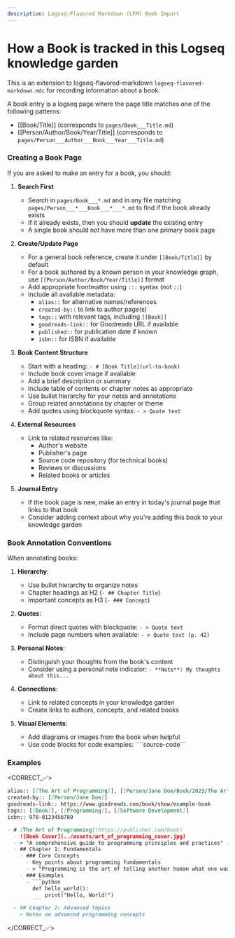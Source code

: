 ```yaml
---
description: Logseq-Flavored Markdown (LFM) Book Import
---
```

# How a Book is tracked in this Logseq knowledge garden
This is an extension to logseq-flavored-markdown `logseq-flavored-markdown.mdc` for recording information about a book.

A book entry is a logseq page where the page title matches one of the following patterns:
- [[Book/Title]] (corresponds to `pages/Book___Title.md`)
- [[Person/Author/Book/Year/Title]] (corresponds to `pages/Person___Author___Book___Year___Title.md`)

### Creating a Book Page

If you are asked to make an entry for a book, you should:

1. **Search First**
   - Search in `pages/Book___*.md` and in any file matching `pages/Person___*___Book___*___*.md` to find if the book already exists
   - If it already exists, then you should **update** the existing entry
   - A single book should not have more than one primary book page

2. **Create/Update Page**
   - For a general book reference, create it under `[[Book/Title]]` by default
   - For a book authored by a known person in your knowledge graph, use `[[Person/Author/Book/Year/Title]]` format
   - Add appropriate frontmatter using `:::` syntax (not `::`)
   - Include all available metadata:
     - `alias::` for alternative names/references
     - `created-by::` to link to author page(s)
     - `tags::` with relevant tags, including `[[Book]]`
     - `goodreads-link::` for Goodreads URL if available
     - `published::` for publication date if known
     - `isbn::` for ISBN if available

3. **Book Content Structure**
   - Start with a heading: `- # [Book Title](url-to-book)`
   - Include book cover image if available
   - Add a brief description or summary
   - Include table of contents or chapter notes as appropriate
   - Use bullet hierarchy for your notes and annotations
   - Group related annotations by chapter or theme
   - Add quotes using blockquote syntax: `- > Quote text`

4. **External Resources**
   - Link to related resources like:
     - Author's website
     - Publisher's page
     - Source code repository (for technical books)
     - Reviews or discussions
     - Related books or articles

5. **Journal Entry**
   - If the book page is new, make an entry in today's journal page that links to that book
   - Consider adding context about why you're adding this book to your knowledge garden

### Book Annotation Conventions

When annotating books:
1. **Hierarchy**:
   - Use bullet hierarchy to organize notes
   - Chapter headings as H2 (`- ## Chapter Title`)
   - Important concepts as H3 (`- ### Concept`)

2. **Quotes**:
   - Format direct quotes with blockquote: `- > Quote text`
   - Include page numbers when available: `- > Quote text (p. 42)`

3. **Personal Notes**:
   - Distinguish your thoughts from the book's content
   - Consider using a personal note indicator: `- **Note**: My thoughts about this...`

4. **Connections**:
   - Link to related concepts in your knowledge garden
   - Create links to authors, concepts, and related books

5. **Visual Elements**:
   - Add diagrams or images from the book when helpful
   - Use code blocks for code examples: ````source-code```

### Examples

<CORRECT_✅>
```markdown
alias:: [[The Art of Programming]], [[Person/Jane Doe/Book/2023/The Art of Programming]]
created-by:: [[Person/Jane Doe]]
goodreads-link:: https://www.goodreads.com/book/show/example-book
tags:: [[Book]], [[Programming]], [[Software Development]]
isbn:: 978-0123456789

- # [The Art of Programming](https://publisher.com/book)
  - ![Book Cover](../assets/art_of_programming_cover.jpg)
  - > "A comprehensive guide to programming principles and practices" - Publisher description
  - ## Chapter 1: Fundamentals
    - ### Core Concepts
      - Key points about programming fundamentals
      - > "Programming is the art of telling another human what one wants the computer to do." (p. 15)
    - ### Examples
      - ```python
        def hello_world():
            print("Hello, World!")
        ```
  - ## Chapter 2: Advanced Topics
    - Notes on advanced programming concepts
```
</CORRECT_✅>
